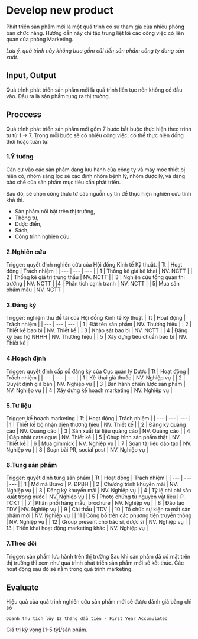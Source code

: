 # Develop new product
Phát triển sản phẩm mới là một quá trình có sự tham gia của nhiều phòng ban chức năng. Hướng dẫn này chỉ tập trung liệt kê các công việc có liên quan của phòng Marketing.

*Lưu ý, quá trình này không bao gồm cải tiến sản phẩm công ty đang sản xuất.*

## Input, Output
Quá trình phát triển sản phẩm mới là quá trình liên tục nên không có đầu vào. Đầu ra là sản phẩm tung ra thị trường.

## Proccess
Quá trình phát triển sản phẩm mới gồm 7 bước bắt buộc thực hiện theo trình tự từ 1 -> 7. Trong mỗi bước sẽ có nhiều công việc, có thể thực hiện đồng thời hoặc tuần tự.
### 1.Ý tưởng
Căn cứ vào các sản phẩm đang lưu hành của công ty và máy móc thiết bị hiện có, nhóm sàng lọc sẽ xác định nhóm bệnh lý, nhóm dược lý, và dạng bào chế của sản phẩm mục tiêu cần phát triển.

Sau đó, sẽ chọn công thức từ các nguồn uy tín để thực hiện nghiên cứu tính khả thi.
* Sản phẩm nổi bật trên thị trường,
* Thông tư,
* Dược điển,
* Sách,
* Công trình nghiên cứu.

### 2.Nghiên cứu
Trigger: quyết định nghiên cứu của Hội đồng Kinh tế Kỹ thuật.
| Tt | Hoạt động | Trách nhiệm |
| --- | --- | --- |
| 1 | Thống kê giá kê khai | NV. NCTT |
| 2 | Thống kê giá trị trúng thầu | NV. NCTT |
| 3 | Nghiên cứu tổng quan thị trường | NV. NCTT |
|4 | Phân tích cạnh tranh | NV. NCTT |
| 5| Mua sản phẩm mẫu | NV. NCTT |

### 3.Đăng ký
Trigger: nghiệm thu đề tài của Hội đồng Kinh tế Kỹ thuật
| Tt | Hoạt động | Trách nhiệm |
| --- | --- | --- |
| 1 | Đặt tên sản phẩm  | NV. Thương hiệu |
| 2 | Thiết kế bao bì  | NV. Thiết kế |
| 3 | Khảo sát bao bì | NV. NCTT |
| 4 | Đăng ký bảo hộ NHHH | NV. Thương hiệu |
| 5 | Xây dựng tiêu chuẩn bao bì | NV. Thiết kế |

### 4.Hoạch định
Trigger: quyết định cấp số đăng ký của Cục quản lý Dược
| Tt | Hoạt động | Trách nhiệm |
| --- | --- | --- |
| 1 | Kê khai giá thuốc | NV. Nghiệp vụ |
| 2 | Quyết định giá bán | NV. Nghiệp vụ |
| 3 | Ban hành chiến lược sản phẩm | NV. Nghiệp vụ |
| 4 | Xây dựng kế hoạch marketing | NV. Nghiệp vụ |

### 5.Tư liệu
Trigger: kế hoạch marketing
| Tt | Hoạt động | Trách nhiệm |
| --- | --- | --- |
| 1 | Thiết kế bộ nhận diện thương hiệu | NV. Thiết kế |
| 2 | Đăng ký quảng cáo | NV. Quảng cáo |
| 3 | Sản xuất tài liệu quảng cáo | NV. Quảng cáo |
| 4 | Cập nhật catalogue | NV. Thiết kế |
| 5 | Chụp hình sản phẩm thật | NV. Thiết kế |
| 6 | Mua gimmick | NV. Nghiệp vụ |
| 7 | Soạn tài liệu đào tạo | NV. Nghiệp vụ |
| 8 | Soạn bài PR, social post | NV. Nghiệp vụ |

### 6.Tung sản phẩm
Trigger: quyết định tung sản phẩm
| Tt | Hoạt động | Trách nhiệm |
| --- | --- | --- |
| 1 | Mở mã Bravo | P. ĐPBH |
| 2 | Chương trình khuyến mãi | NV. Nghiệp vụ |
| 3 | Đăng ký khuyến mãi | NV. Nghiệp vụ |
| 4 | Tỷ lệ chi phí sản xuất trong nước | NV. Nghiệp vụ |
| 5 | Photo chứng từ nguyên vật liệu | P. TCKT |
| 7 | Phân phối hàng mẫu, brochure | NV. Nghiệp vụ |
| 8 | Đào tạo TDV | NV. Nghiệp vụ |
| 9 | Cài thầu | TDV |
| 10 | Tổ chức sự kiện ra mắt sản phẩm mới | NV. Nghiệp vụ |
| 11 | Công bố trên các phương tiện truyền thông | NV. Nghiệp vụ |
| 12 | Group present cho bác sĩ, dược sĩ | NV. Nghiệp vụ |
| 13 | Triển khai hoạt động marketing khác | NV. Nghiệp vụ |

### 7.Theo dõi
Trigger: sản phẩm lưu hành trên thị trường
Sau khi sản phẩm đã có mặt trên thị trường thì xem như quá trình phát triển sản phẩm mới sẽ kết thúc. Các hoạt động sau đó sẽ nằm trong quá trình marketing.

## Evaluate
Hiệu quả của quá trình nghiên cứu sản phẩm mới sẽ được đánh giá bằng chỉ số
``` code
Doanh thu tích lũy 12 tháng đầu tiên - First Year Accumulated
```
Giá trị kỳ vọng [1-5 tỷ]/sản phẩm.